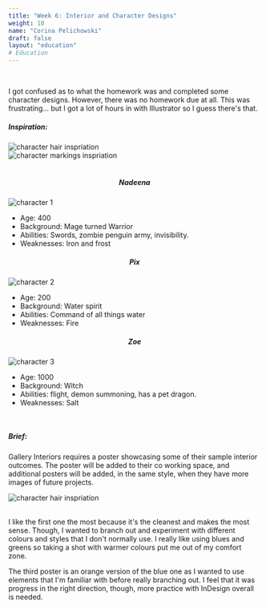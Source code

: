 ```yaml
---
title: "Week 6: Interior and Character Designs"
weight: 10
name: "Corina Pelichowski"
draft: false
layout: "education"
# Education
---
```

<div class="container">
    <br>
     <p>
        I got confused as to what the homework was and completed some character designs. However, there was no homework due at all. This was frustrating... but I got a lot of hours in with Illustrator so I guess there's that.
    </p>
    <h5>Inspiration:</h5>
    <!--IMAGES-->
    <div class="row">
        <div class="col">
            <img src="/img/master_of_design/masters_dvd/week6/hair.jpg" alt="character hair inspriation">
        </div>
         <div class="col">
            <img src="/img/master_of_design/masters_dvd/week6/face.jpg" alt="character markings inspriation">
        </div>
    </div>
    <!--/IMAGES-->
    <br>
    <!--IMAGES-->
    <div class="card-group">
        <div class="card">
            <div class="card-body">
                <h5 style="text-align: center">Nadeena</h5>
                <img src="/img/master_of_design/masters_dvd/week6/nadeena.png" alt="character 1">
                 <ul>
                    <li>Age: 400</li>
                    <li>Background: Mage turned Warrior</li>
                    <li>Abilities: Swords, zombie penguin army, invisibility.</li>
                    <li>Weaknesses: Iron and frost</li>
                </ul>
            </div>
        </div>
        <div class="card">
            <div class="card-body">
                <h5 style="text-align: center">Pix</h5>
                <img src="/img/master_of_design/masters_dvd/week6/pix.png" alt="character 2">
                 <ul>
                    <li>Age: 200</li>
                    <li>Background: Water spirit</li>
                    <li>Abilities: Command of all things water</li>
                    <li>Weaknesses: Fire</li>
                </ul>
            </div>
        </div>
        <div class="card">
            <div class="card-body">
                <h5 style="text-align: center">Zoe</h5>
                <img src="/img/master_of_design/masters_dvd/week6/zoe.png" alt="character 3">
                 <ul>
                    <li>Age: 1000</li>
                    <li>Background: Witch</li>
                    <li>Abilities: flight, demon summoning, has a pet dragon. </li>
                    <li>Weaknesses: Salt</li>
                </ul>
            </div>
        </div>
    </div>
    <br>
    <h5>Brief:</h5>
    <p>
        Gallery Interiors requires a poster showcasing some of their sample interior outcomes. The poster will be added to their co working space, and additional posters will be added, in the same style, when they have more images of future projects.
    </p>
     <!--IMAGE-->
    <div class="row">
        <div class="col">
            <img src="/img/master_of_design/masters_dvd/week6/interior.jpg" alt="character hair inspriation">
        </div>
    </div>
    <!--/IMAGE-->
    <br>
    <p>
        I like the first one the most because it's the cleanest and makes the most sense. Though, I wanted to branch out and experiment with different colours and styles that I don't normally use. I really like using blues and greens so taking a shot with warmer colours put me out of my comfort zone.
    </p>
    <p>
        The third poster is an orange version of the blue one as I wanted to use elements that I'm familiar with before really branching out. I feel that it was progress in the right direction, though, more practice with InDesign overall is needed.
    </p>
</div>